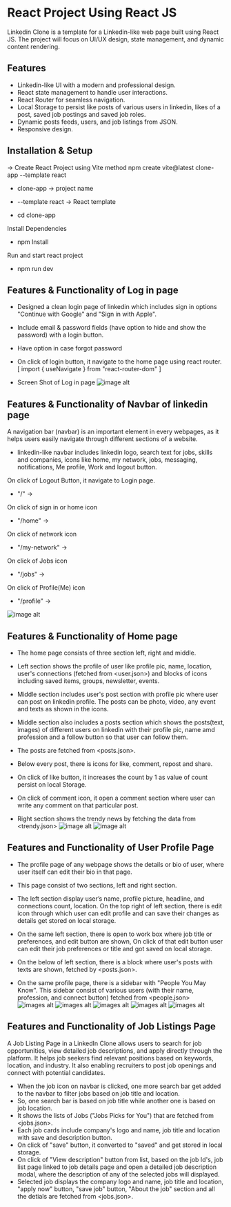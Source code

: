 
# React Project Using React JS

Linkedin Clone is a template for a Linkedin-like web page built using React JS. The project will focus on UI/UX design, state management, and dynamic content rendering.

## Features

- Linkedin-like UI with a modern and professional design.
- React state management to handle user interactions.
- React Router for seamless navigation.
- Local Storage to persist like posts of various users in linkedin, likes of a post, saved job postings and saved job roles.
- Dynamic posts feeds, users, and job listings from JSON.
- Responsive design.


## Installation & Setup
-> Create React Project using Vite method
npm create vite@latest clone-app --template react

- clone-app -> project name

- --template react -> React template

- cd clone-app

Install Dependencies
- npm Install

Run and start react project
- npm run dev

## Features & Functionality of Log in page 
- Designed a clean login page of linkedin which includes sign in options "Continue with Google" and "Sign in with Apple".
- Include email & password fields (have option to hide and show the password) with a login button.
- Have option in case forgot password
- On click of login button, it navigate to the home page using react router.
[ import { useNavigate } from "react-router-dom" ]

- Screen Shot of Log in page
![image alt](https://github.com/TaniyaAnshu29/Project_Linkedin/blob/524b7f4f544aadf35e18dc31701eeaea50012bf4/Screenshot%202025-03-27%20123118.png)


## Features & Functionality of Navbar of linkedin page

A navigation bar (navbar) is an important element in every webpages, as it helps users easily navigate through different sections of a website.

- linkedin-like navbar includes linkedin logo, search text for jobs, skills and companies, icons like home, my network, jobs, messaging, notifications, Me profile, Work and logout button.

On click of Logout Button, it navigate to Login page.
- "/" -> <LoginPage />

On click of sign in or home icon
- "/home" -> <HomePage />

On click of network icon
- "/my-network" -> <MyNetwork />

On click of Jobs icon
- "/jobs" -> <JobPage />

On click of Profile(Me) icon
- "/profile" -> <ProfilePage />

![image alt](https://github.com/TaniyaAnshu29/Project_Linkedin/blob/d43b818a064d59a06a46feed5aa21c50a39032ff/Screenshot%202025-03-27%20133649.png)

## Features & Functionality of Home page
- The home page consists of three section left, right and middle.

- Left section shows the profile of user like profile pic, name, location, user's connections (fetched from <user.json>) and blocks of icons including saved items, groups, newsletter, events.

- Middle section includes user's post section with profile pic where user can post on linkedin profile. The posts can be photo, video, any event and texts as shown in the icons.
- Middle section also includes a posts section which shows the posts(text, images) of different users on linkedin with their profile pic, name amd profession and a follow button so that user can follow them.
- The posts are fetched from <posts.json>.
- Below every post, there is icons for like, comment, repost and share.
- On click of like button, it increases the count by 1 as value of count persist on local Storage. 
- On click of comment icon, it open a comment section where user can write any comment on that particular post.

- Right section shows the trendy news by fetching the data from <trendy.json>
![image alt](https://github.com/TaniyaAnshu29/Project_Linkedin/blob/1e6eeb490b04e44a875d5654afc5d22b9dfd153c/Home%20Page%20LC.png)
![image alt](https://github.com/TaniyaAnshu29/Project_Linkedin/blob/ba85b92b05bab27ec1301e4996504d5406fa669f/Home%20Page%202%20LC.png)


## Features and Functionality of User Profile Page

- The profile page of any webpage shows the details or bio of user, where user itself can edit their bio in that page.
- This page consist of two sections, left and right section.
- The left section display user’s name, profile picture, headline, and connections count, location. On the top right of left section, there is edit icon through which user can edit profile and can save their changes as details get stored on local storage.
- On the same left section, there is open to work box where job title or preferences, and edit button are shown, On click of that edit button user can edit their job preferences or title and got saved on local storage.
- On the below of left section, there is a block where user's posts with texts are shown, fetched by <posts.json>.

- On the same profile page, there is a sidebar with "People You May Know". This sidebar consist of various users (with their name, profession, and connect button) fetched from <people.json> 
![images alt](https://github.com/TaniyaAnshu29/Project_Linkedin/blob/c1ec563239e185b4845d8c7f30764609782d7ea8/Profile%20LC.png)
![images alt](https://github.com/TaniyaAnshu29/Project_Linkedin/blob/c1ec563239e185b4845d8c7f30764609782d7ea8/Profile%202%20LC.png)
![images alt](https://github.com/TaniyaAnshu29/Project_Linkedin/blob/c1ec563239e185b4845d8c7f30764609782d7ea8/Profile%203%20LC.png)
![images alt](https://github.com/TaniyaAnshu29/Project_Linkedin/blob/c1ec563239e185b4845d8c7f30764609782d7ea8/Profile%204%20LC.png)
![images alt](https://github.com/TaniyaAnshu29/Project_Linkedin/blob/c1ec563239e185b4845d8c7f30764609782d7ea8/Profile%205%20LC.png)


## Features and Functionality of Job Listings Page
A Job Listing Page in a LinkedIn Clone allows users to search for job opportunities, view detailed job descriptions, and apply directly through the platform. It helps job seekers find relevant positions based on keywords, location, and industry. It also enabling recruiters to post job openings and connect with potential candidates. 

- When the job icon on navbar is clicked, one more search bar get added to the navbar to filter jobs based on job title and location.
- So, one search bar is based on job title while another one is based on job location.
- It shows the lists of Jobs ("Jobs Picks for You") that are fetched from <jobs.json>.
- Each job cards include company's logo and name, job title and location with save and description button.
- On click of "save" button, it converted to "saved" and get stored in local storage.
- On click of "View description" button from list, based on the job Id's, job list page linked to job details page and open a detailed job description modal, where the description of any of the selected jobs will displayed. 
- Selected job displays the company logo and name, job title and location, "apply now" button, "save job" button, "About the job" section and all the detials are fetched from <jobs.json>.
